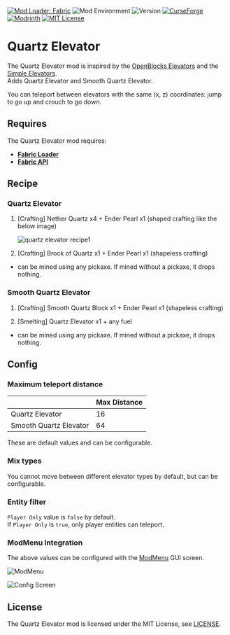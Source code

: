 [![Mod Loader: Fabric](https://img.shields.io/static/v1?label=modloader&message=fabric&color=brightgreen)](https://www.curseforge.com/minecraft/mc-mods/fabric-api)
![Mod Environment](https://img.shields.io/static/v1?label=environment&message=client%2Fserver&color=yellow)
![Version](https://cf.way2muchnoise.eu/versions/quartz-elevator.svg)
[![CurseForge](https://cf.way2muchnoise.eu/quartz-elevator.svg)](https://www.curseforge.com/minecraft/mc-mods/quartz-elevator)
[![Modrinth](https://img.shields.io/modrinth/dt/O9C0qdu8?color=%2300AF5C&logo=modrinth)](https://modrinth.com/mod/quartz-elevator)
[![MIT License](https://img.shields.io/badge/license-MIT-blue.svg?style=flat)](./LICENSE)

# Quartz Elevator

The Quartz Elevator mod is inspired by
the [OpenBlocks Elevators](https://www.curseforge.com/minecraft/mc-mods/openblocks-elevator)
and the [Simple Elevators](https://www.curseforge.com/minecraft/mc-mods/fabric-simple-elevators).  
Adds Quartz Elevator and Smooth Quartz Elevator.

You can teleport between elevators with the same (x, z) coordinates: jump to go up and crouch to go down.

## Requires

The Quartz Elevator mod requires:

- [**Fabric Loader**](https://fabricmc.net/use/)
- [**Fabric API**](https://www.curseforge.com/minecraft/mc-mods/fabric-api)

## Recipe

### Quartz Elevator

1. [Crafting] Nether Quartz x4 + Ender Pearl x1 (shaped crafting like the below image)

   ![quartz elevator recipe1](https://user-images.githubusercontent.com/38515249/106385105-cce95f00-6411-11eb-94bc-a3062db8397d.png)

2. [Crafting] Brock of Quartz x1 + Ender Pearl x1 (shapeless crafting)

- can be mined using any pickaxe. If mined without a pickaxe, it drops nothing.

### Smooth Quartz Elevator

1. [Crafting] Smooth Quartz Block x1 + Ender Pearl x1 (shapeless crafting)

2. [Smelting] Quartz Elevator x1 + any fuel

- can be mined using any pickaxe. If mined without a pickaxe, it drops nothing.

## Config

### Maximum teleport distance

|                        | Max Distance |
| ---------------------- | ------------ |
| Quartz Elevator        | 16           |
| Smooth Quartz Elevator | 64           |

These are default values and can be configurable.

### Mix types

You cannot move between different elevator types by default, but can be configurable.

### Entity filter

`Player Only` value is `false` by default.  
If `Player Only` is `true`, only player entities can teleport.

### ModMenu Integration

The above values can be configured with the [ModMenu](https://www.curseforge.com/minecraft/mc-mods/modmenu) GUI screen.

![ModMenu](https://user-images.githubusercontent.com/38515249/108022998-02728700-7065-11eb-990c-c0311c3d0b03.png)

![Config Screen](https://user-images.githubusercontent.com/38515249/108022992-00a8c380-7065-11eb-829a-8f4165913b10.png)

## License

The Quartz Elevator mod is licensed under the MIT License, see [LICENSE](./LICENSE).
